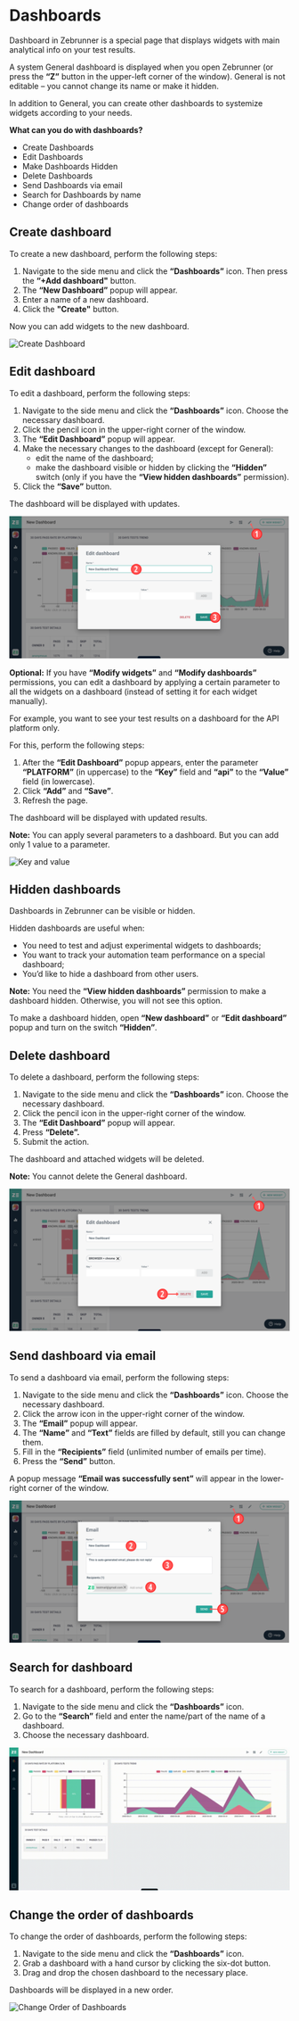 # Dashboards

Dashboard in Zebrunner is a special page that displays widgets with main analytical info on your test results.

A system General dashboard is displayed when you open Zebrunner (or press the **“Z”** button in the upper-left corner of the window). General is not editable – you cannot change its name or make it hidden.

In addition to General, you can create other dashboards to systemize widgets according to your needs.

**What can you do with dashboards?**

* Create Dashboards
* Edit Dashboards
* Make Dashboards Hidden
* Delete Dashboards
* Send Dashboards via email
* Search for Dashboards by name
* Change order of dashboards

## Create dashboard
To create a new dashboard, perform the following steps:

1. Navigate to the side menu and click the **“Dashboards”** icon. Then press the **“+Add dashboard"** button.
2. The **“New Dashboard”** popup will appear.
3. Enter a name of a new dashboard.
4. Click the **"Create"** button.

Now you can add widgets to the new dashboard.

![Create Dashboard](https://github.com/zebrunner/documentation/blob/master/docs/assets/images/Create-dashboard.gif?raw=true)

## Edit dashboard
To edit a dashboard, perform the following steps:

1. Navigate to the side menu and click the **“Dashboards”** icon. Choose the necessary dashboard.
2. Click the pencil icon in the upper-right corner of the window.
3. The **“Edit Dashboard”** popup will appear.
4. Make the necessary changes to the dashboard (except for General): 
   - edit the name of the dashboard;
   - make the dashboard visible or hidden by clicking the **“Hidden”** switch (only if you have the **“View hidden dashboards”** permission).
5. Click the **“Save”** button.

The dashboard will be displayed with updates.

![Edit Dashboard](https://github.com/zebrunner/documentation/blob/master/docs/assets/images/edit_dashboard.png?raw=true)

**Optional:** If you have **“Modify widgets”** and **“Modify dashboards”** permissions, you can edit a dashboard by applying a certain parameter to all the widgets on a dashboard (instead of setting it for each widget manually).

For example, you want to see your test results on a dashboard for the API platform only.

For this, perform the following steps:

1. After the **“Edit Dashboard”** popup appears, enter the parameter **“PLATFORM”** (in uppercase) to the **“Key”** field and **“api”** to the **“Value”** field (in lowercase).
2. Click **“Add”** and **“Save”**.
3. Refresh the page.

The dashboard will be displayed with updated results.

**Note:** You can apply several parameters to a dashboard. But you can add only 1 value to a parameter.

![Key and value](https://github.com/zebrunner/documentation/blob/master/docs/assets/images/key_and%20value.png?raw=true)

## Hidden dashboards
Dashboards in Zebrunner can be visible or hidden.

Hidden dashboards are useful when:

* You need to test and adjust experimental widgets to dashboards;
* You want to track your automation team performance on a special dashboard;
* You’d like to hide a dashboard from other users.

**Note:** You need the **“View hidden dashboards”** permission to make a dashboard hidden. Otherwise, you will not see this option.

To make a dashboard hidden, open **“New dashboard”** or **“Edit dashboard”** popup and turn on the switch **“Hidden”**.

## Delete dashboard
To delete a dashboard, perform the following steps:

1. Navigate to the side menu and click the **“Dashboards”** icon. Choose the necessary dashboard.
2. Click the pencil icon in the upper-right corner of the window.
3. The **“Edit Dashboard”** popup will appear.
4. Press **“Delete”.**
5. Submit the action.

The dashboard and attached widgets will be deleted.

**Note:** You cannot delete the General dashboard.

![Delete Dashboard](https://github.com/zebrunner/documentation/blob/master/docs/assets/images/delete_dashboard.png?raw=true)

## Send dashboard via email
To send a dashboard via email, perform the following steps:

1. Navigate to the side menu and click the **“Dashboards”** icon. Choose the necessary dashboard.
2. Click the arrow icon in the upper-right corner of the window.
3. The **“Email”** popup will appear.
4. The **“Name”** and **“Text”** fields are filled by default, still you can change them.
5. Fill in the **“Recipients”** field (unlimited number of emails per time).
6. Press the **“Send”** button.

A popup message **“Email was successfully sent”** will appear in the lower-right corner of the window.

![Send Dashboard via email](https://github.com/zebrunner/documentation/blob/master/docs/assets/images/send_dashboard_via_email.png?raw=true)

## Search for dashboard
To search for a dashboard, perform the following steps:

1. Navigate to the side menu and click the **“Dashboards”** icon.
2. Go to the **“Search”** field and enter the name/part of the name of a dashboard.
3. Choose the necessary dashboard.

![Search for Dashboard](https://github.com/zebrunner/documentation/blob/master/docs/assets/images/search_for_dashboard.gif?raw=true)

## Change the order of dashboards
To change the order of dashboards, perform the following steps:

1. Navigate to the side menu and click the **“Dashboards”** icon.
2. Grab a dashboard with a hand cursor by clicking the six-dot button.
3. Drag and drop the chosen dashboard to the necessary place.

Dashboards will be displayed in a new order.

![Change Order of Dashboards](https://github.com/zebrunner/documentation/blob/master/docs/assets/images/%D1%81hange_order_of_dashboards.gif?raw=true)

